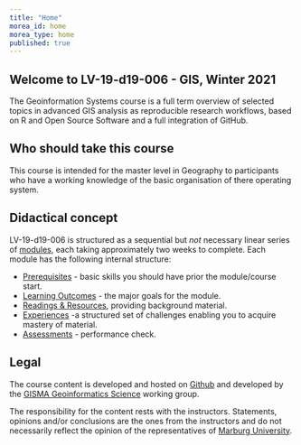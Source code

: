 ```yaml
---
title: "Home"
morea_id: home
morea_type: home
published: true
---
```


## Welcome to LV-19-d19-006 - GIS, Winter 2021



The Geoinformation Systems course is a full term overview of selected topics in advanced GIS analysis as reproducible research workflows, based on R and Open Source Software and a full integration of GitHub. 

## Who should take this course

  This course is intended for the master level in Geography to participants who have a working knowledge of the basic organisation of there operating system.

## Didactical concept

LV-19-d19-006 is structured as a sequential but *not* necessary linear series of [modules](/LV-19-d19-006/modules), each taking approximately two weeks to complete. Each module has the following internal structure:

  * [Prerequisites](/LV-19-d19-006/prerequisites) - basic skills you should have prior the module/course start.
  * [Learning Outcomes](/LV-19-d19-006//outcomes) - the major goals for the module.
  * [Readings & Resources](/LV-19-d19-006/readings), providing background material.
  * [Experiences](/LV-19-d19-006/experiences) -a structured set of challenges enabling you to acquire mastery of material.
  * [Assessments](/LV-19-d19-006/assessments) - performance check.


## Legal

The course content is developed and hosted on [Github](https://gisma-courses.github.io/geoinfo-basis-qgis/) and developed by the [GISMA Geoinformatics Science](https://www.uni-marburg.de/de/fb19/fachbereich/staff/reudenbach) working group.

The responsibility for the content rests with the instructors. Statements, opinions and/or conclusions are the ones from the instructors and do not necessarily reflect the opinion of the representatives of [Marburg University](https://www.uni-marburg.de/en). 

